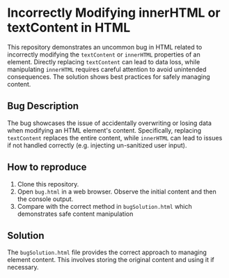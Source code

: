# Incorrectly Modifying innerHTML or textContent in HTML
This repository demonstrates an uncommon bug in HTML related to incorrectly modifying the `textContent` or `innerHTML` properties of an element.  Directly replacing `textContent` can lead to data loss, while manipulating `innerHTML` requires careful attention to avoid unintended consequences.  The solution shows best practices for safely managing content.

## Bug Description
The bug showcases the issue of accidentally overwriting or losing data when modifying an HTML element's content. Specifically, replacing `textContent` replaces the entire content, while `innerHTML` can lead to issues if not handled correctly (e.g. injecting un-sanitized user input). 

## How to reproduce
1. Clone this repository.
2. Open `bug.html` in a web browser. Observe the initial content and then the console output.
3. Compare with the correct method in `bugSolution.html` which demonstrates safe content manipulation

## Solution
The `bugSolution.html` file provides the correct approach to managing element content. This involves storing the original content and using it if necessary.
